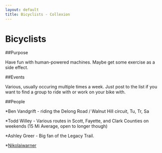 ```yaml
---
layout: default
title: Bicyclists - Collexion
---
```


# Bicyclists

##Purpose


Have fun with human-powered machines.  Maybe get some exercise as a side effect.

##Events


Various, usually occuring multiple times a week.  Just post to the list if you want to find a group to ride with or work on your bike with.

##People


*Ben Vandgrift - riding the Delong Road / Walnut Hill circuit, Tu, Tr, Sa


*Todd Willey - Various routes in Scott, Fayette, and Clark Counties on weekends (15 Mi Average, open to longer though)


*Ashley Greer - Big fan of the Legacy Trail.


*[Nikolaiwarner](-user:nikolaiwarner.html)
